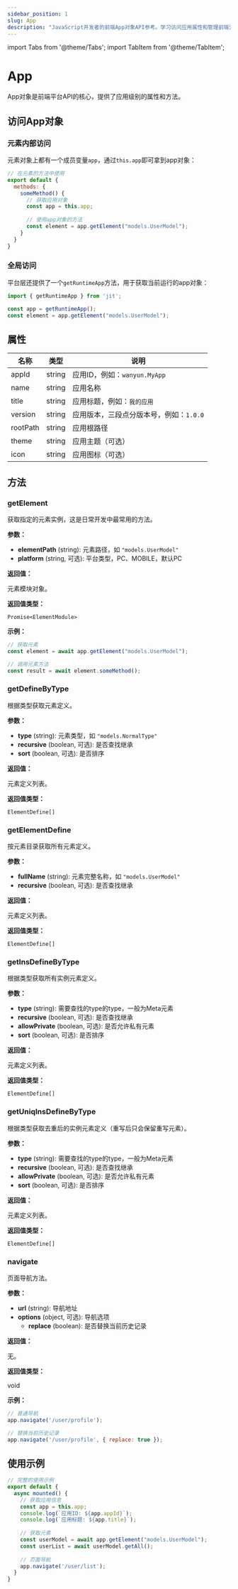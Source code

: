 ```yaml
---
sidebar_position: 1
slug: App
description: "JavaScript开发者的前端App对象API参考。学习访问应用属性和管理前端元素。"
---
```


import Tabs from '@theme/Tabs';
import TabItem from '@theme/TabItem';

# App
App对象是前端平台API的核心，提供了应用级别的属性和方法。

## 访问App对象
### 元素内部访问
元素对象上都有一个成员变量`app`，通过`this.app`即可拿到app对象：

```javascript
// 在元素的方法中使用
export default {
  methods: {
    someMethod() {
      // 获取应用对象
      const app = this.app;
      
      // 使用app对象的方法
      const element = app.getElement("models.UserModel");
    }
  }
}
```

### 全局访问
平台层还提供了一个`getRuntimeApp`方法，用于获取当前运行的app对象：

```javascript
import { getRuntimeApp } from 'jit';

const app = getRuntimeApp();
const element = app.getElement("models.UserModel");
```

## 属性
| 名称 | 类型 | 说明 |
|------|------|------|
| appId | string | 应用ID，例如：`wanyun.MyApp` |
| name | string | 应用名称 |
| title | string | 应用标题，例如：`我的应用` |
| version | string | 应用版本，三段点分版本号，例如：`1.0.0` |
| rootPath | string | 应用根路径 |
| theme | string | 应用主题（可选） |
| icon | string | 应用图标（可选） |

## 方法 
### getElement
获取指定的元素实例，这是日常开发中最常用的方法。

**参数：**

* **elementPath** (string): 元素路径，如 `"models.UserModel"`
* **platform** (string, 可选): 平台类型，PC、MOBILE，默认PC

**返回值：** 

元素模块对象。

**返回值类型：** 

`Promise<ElementModule>`

**示例：**

```javascript
// 获取元素
const element = await app.getElement("models.UserModel");

// 调用元素方法
const result = await element.someMethod();
```

### getDefineByType
根据类型获取元素定义。

**参数：**

* **type** (string): 元素类型，如 `"models.NormalType"`
* **recursive** (boolean, 可选): 是否查找继承
* **sort** (boolean, 可选): 是否排序

**返回值：** 

元素定义列表。

**返回值类型：** 

`ElementDefine[]`

### getElementDefine
按元素目录获取所有元素定义。

**参数：**

* **fullName** (string): 元素完整名称，如 `"models.UserModel"`
* **recursive** (boolean, 可选): 是否查找继承

**返回值：** 

元素定义列表。

**返回值类型：** 

`ElementDefine[]`

### getInsDefineByType
根据类型获取所有实例元素定义。

**参数：**

* **type** (string): 需要查找的type的type，一般为Meta元素
* **recursive** (boolean, 可选): 是否查找继承
* **allowPrivate** (boolean, 可选): 是否允许私有元素
* **sort** (boolean, 可选): 是否排序

**返回值：** 

元素定义列表。

**返回值类型：** 

`ElementDefine[]`

### getUniqInsDefineByType
根据类型获取去重后的实例元素定义（重写后只会保留重写元素）。

**参数：**

* **type** (string): 需要查找的type的type，一般为Meta元素
* **recursive** (boolean, 可选): 是否查找继承
* **allowPrivate** (boolean, 可选): 是否允许私有元素
* **sort** (boolean, 可选): 是否排序

**返回值：** 

元素定义列表。

**返回值类型：** 

`ElementDefine[]`

### navigate
页面导航方法。

**参数：**

* **url** (string): 导航地址
* **options** (object, 可选): 导航选项
  * **replace** (boolean): 是否替换当前历史记录

**返回值：** 

无。

**返回值类型：** 

void

**示例：**

<Tabs>
<TabItem value="normal" label="普通导航">

```javascript
// 普通导航
app.navigate('/user/profile');
```

</TabItem>
<TabItem value="replace" label="替换导航">

```javascript
// 替换当前历史记录
app.navigate('/user/profile', { replace: true });
```

</TabItem>
</Tabs>

## 使用示例
```javascript
// 完整的使用示例
export default {
  async mounted() {
    // 获取应用信息
    const app = this.app;
    console.log(`应用ID: ${app.appId}`);
    console.log(`应用标题: ${app.title}`);
    
    // 获取元素
    const userModel = await app.getElement("models.UserModel");
    const userList = await userModel.getAll();
    
    // 页面导航
    app.navigate('/user/list');
  }
}
``` 